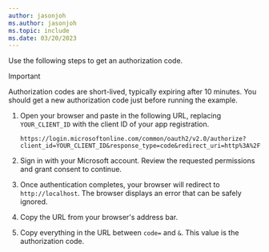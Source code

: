 ```yaml
---
author: jasonjoh
ms.author: jasonjoh
ms.topic: include
ms.date: 03/20/2023
---
```


<!-- markdownlint-disable MD041 -->

Use the following steps to get an authorization code.

> [!IMPORTANT]
> Authorization codes are short-lived, typically expiring after 10 minutes. You should get a new authorization code just before running the example.

1. Open your browser and paste in the following URL, replacing `YOUR_CLIENT_ID` with the client ID of your app registration.

    ```http
    https://login.microsoftonline.com/common/oauth2/v2.0/authorize?client_id=YOUR_CLIENT_ID&response_type=code&redirect_uri=http%3A%2F%2Flocalhost&response_mode=query&scope=User.Read
    ```

1. Sign in with your Microsoft account. Review the requested permissions and grant consent to continue.

1. Once authentication completes, your browser will redirect to `http://localhost`. The browser displays an error that can be safely ignored.

1. Copy the URL from your browser's address bar.

1. Copy everything in the URL between `code=` and `&`. This value is the authorization code.
